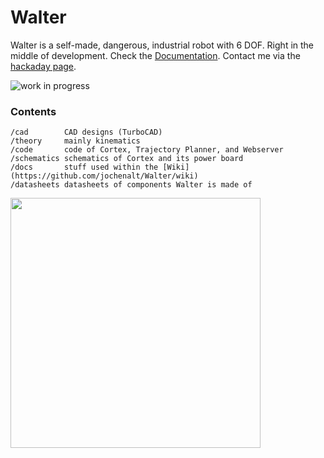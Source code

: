 # Walter
Walter is a self-made, dangerous, industrial robot with 6 DOF. Right in the middle of development. Check the [Documentation](http://walter.readthedocs.io/en). Contact me via the [hackaday page](https://hackaday.io/post/53678).

![work in progress](https://github.com/jochenalt/Walter/blob/master/docs/videos/logo-animated.gif)


### Contents
    /cad 	    CAD designs (TurboCAD)
    /theory     mainly kinematics
    /code       code of Cortex, Trajectory Planner, and Webserver  
    /schematics schematics of Cortex and its power board
    /docs		stuff used within the [Wiki](https://github.com/jochenalt/Walter/wiki)
    /datasheets datasheets of components Walter is made of
    

<img align="left" width="400px" src="https://github.com/jochenalt/Walter/blob/master/docs/images/IMG_20170219_125125.jpg" >

